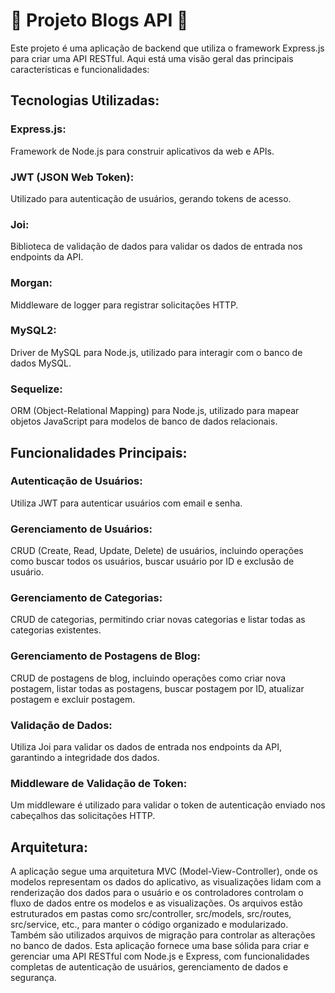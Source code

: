 # :construction: Projeto Blogs API :construction:
Este projeto é uma aplicação de backend que utiliza o framework Express.js para criar uma API RESTful. Aqui está uma visão geral das principais características e funcionalidades:

## Tecnologias Utilizadas:
### Express.js: 
Framework de Node.js para construir aplicativos da web e APIs.
### JWT (JSON Web Token): 
Utilizado para autenticação de usuários, gerando tokens de acesso.
### Joi: 
Biblioteca de validação de dados para validar os dados de entrada nos endpoints da API.
### Morgan: 
Middleware de logger para registrar solicitações HTTP.
### MySQL2: 
Driver de MySQL para Node.js, utilizado para interagir com o banco de dados MySQL.
### Sequelize: 
ORM (Object-Relational Mapping) para Node.js, utilizado para mapear objetos JavaScript para modelos de banco de dados relacionais.
## Funcionalidades Principais:
### Autenticação de Usuários: 
Utiliza JWT para autenticar usuários com email e senha.
### Gerenciamento de Usuários: 
CRUD (Create, Read, Update, Delete) de usuários, incluindo operações como buscar todos os usuários, buscar usuário por ID e exclusão de usuário.
### Gerenciamento de Categorias: 
CRUD de categorias, permitindo criar novas categorias e listar todas as categorias existentes.
### Gerenciamento de Postagens de Blog: 
CRUD de postagens de blog, incluindo operações como criar nova postagem, listar todas as postagens, buscar postagem por ID, atualizar postagem e excluir postagem.
### Validação de Dados: 
Utiliza Joi para validar os dados de entrada nos endpoints da API, garantindo a integridade dos dados.
### Middleware de Validação de Token: 
Um middleware é utilizado para validar o token de autenticação enviado nos cabeçalhos das solicitações HTTP.
## Arquitetura:
A aplicação segue uma arquitetura MVC (Model-View-Controller), onde os modelos representam os dados do aplicativo, as visualizações lidam com a renderização dos dados para o usuário e os controladores controlam o fluxo de dados entre os modelos e as visualizações.
Os arquivos estão estruturados em pastas como src/controller, src/models, src/routes, src/service, etc., para manter o código organizado e modularizado.
Também são utilizados arquivos de migração para controlar as alterações no banco de dados.
Esta aplicação fornece uma base sólida para criar e gerenciar uma API RESTful com Node.js e Express, com funcionalidades completas de autenticação de usuários, gerenciamento de dados e segurança.